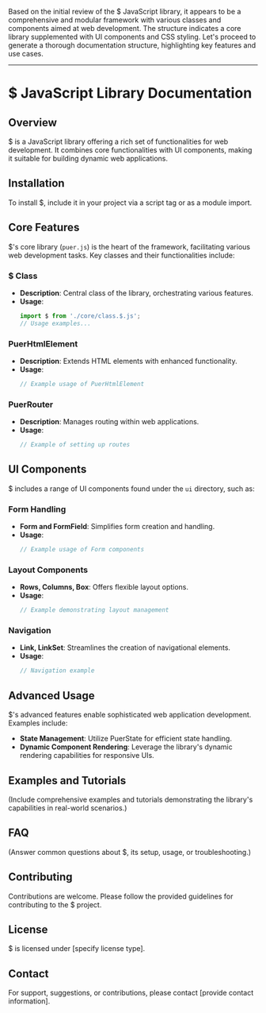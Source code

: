 Based on the initial review of the $ JavaScript library, it appears to be a comprehensive and modular framework with various classes and components aimed at web development. The structure indicates a core library supplemented with UI components and CSS styling. Let's proceed to generate a thorough documentation structure, highlighting key features and use cases.

---

# $ JavaScript Library Documentation

## Overview
$ is a JavaScript library offering a rich set of functionalities for web development. It combines core functionalities with UI components, making it suitable for building dynamic web applications.

## Installation
To install $, include it in your project via a script tag or as a module import.

## Core Features
$'s core library (`puer.js`) is the heart of the framework, facilitating various web development tasks. Key classes and their functionalities include:

### $ Class
- **Description**: Central class of the library, orchestrating various features.
- **Usage**:
  ```javascript
  import $ from './core/class.$.js';
  // Usage examples...
  ```

### PuerHtmlElement
- **Description**: Extends HTML elements with enhanced functionality.
- **Usage**:
  ```javascript
  // Example usage of PuerHtmlElement
  ```

### PuerRouter
- **Description**: Manages routing within web applications.
- **Usage**:
  ```javascript
  // Example of setting up routes
  ```

## UI Components
$ includes a range of UI components found under the `ui` directory, such as:

### Form Handling
- **Form and FormField**: Simplifies form creation and handling.
- **Usage**:
  ```javascript
  // Example usage of Form components
  ```

### Layout Components
- **Rows, Columns, Box**: Offers flexible layout options.
- **Usage**:
  ```javascript
  // Example demonstrating layout management
  ```

### Navigation
- **Link, LinkSet**: Streamlines the creation of navigational elements.
- **Usage**:
  ```javascript
  // Navigation example
  ```

## Advanced Usage
$'s advanced features enable sophisticated web application development. Examples include:

- **State Management**: Utilize PuerState for efficient state handling.
- **Dynamic Component Rendering**: Leverage the library's dynamic rendering capabilities for responsive UIs.

## Examples and Tutorials
(Include comprehensive examples and tutorials demonstrating the library's capabilities in real-world scenarios.)

## FAQ
(Answer common questions about $, its setup, usage, or troubleshooting.)

## Contributing
Contributions are welcome. Please follow the provided guidelines for contributing to the $ project.

## License
$ is licensed under [specify license type].

## Contact
For support, suggestions, or contributions, please contact [provide contact information].

